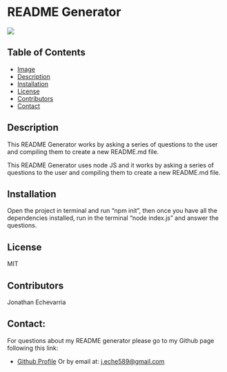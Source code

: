 
  # README Generator


  ![](/how-to.gif)


  ## Table of Contents

  - [Image](#image)
  - [Description](#description)
  - [Installation](#installation)
  - [License](#license)
  - [Contributors](#contributors)
  - [Contact](#contact)



  ## Description


  This README Generator works by asking a series of questions to the user and compiling them to create a new README.md file.

  
  This README Generator uses node JS and it works by asking a series of questions to the user and compiling them to create a new README.md file.


 

  ## Installation
  
  Open the project in terminal and run “npm init”, then once you have all the dependencies installed, run in the terminal “node index.js” and answer the questions.

 


  ## License

  MIT



  ## Contributors

  Jonathan Echevarria


    
  
  ## Contact:

  For questions about my README generator please go to my Github page following this link: 
  - [Github Profile](https://github.com/jdavila10/)
  Or by email at: j.eche589@gmail.com
  
  

